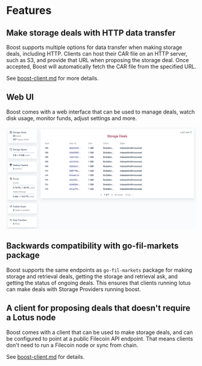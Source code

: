 # Features

## Make storage deals with HTTP data transfer

Boost supports multiple options for data transfer when making storage deals, including HTTP. Clients can host their CAR file on an HTTP server, such as S3, and provide that URL when proposing the storage deal. Once accepted, Boost will automatically fetch the CAR file from the specified URL.

See [boost-client.md](storing-data-on-filecoin/boost-client.md "mention") for more details.

## Web UI

Boost comes with a web interface that can be used to manage deals, watch disk usage, monitor funds, adjust settings and more.

![Boost Web UI](<.gitbook/assets/Screen Shot 2022-03-23 at 10.12.26 AM.png>)

## Backwards compatibility with go-fil-markets package

Boost supports the same endpoints as `go-fil-markets` package for making storage and retrieval deals, getting the storage and retrieval ask, and getting the status of ongoing deals. This ensures that clients running lotus can make deals with Storage Providers running boost.

## A client for proposing deals that doesn't require a Lotus node

Boost comes with a client that can be used to make storage deals, and can be configured to point at a public Filecoin API endpoint. That means clients don't need to run a Filecoin node or sync from chain.

See [boost-client.md](storing-data-on-filecoin/boost-client.md "mention") for details.

